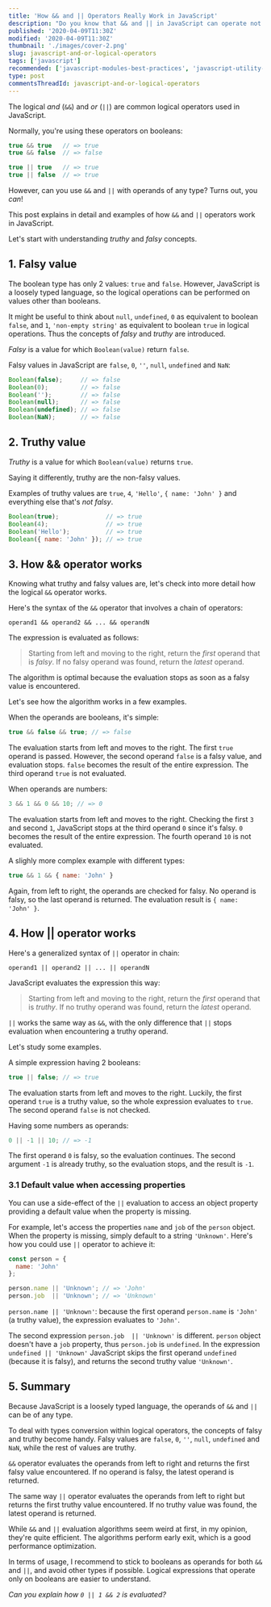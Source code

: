 ```yaml
---
title: 'How && and || Operators Really Work in JavaScript'
description: "Do you know that && and || in JavaScript can operate not only on booleans, but on any data types?"
published: '2020-04-09T11:30Z'
modified: '2020-04-09T11:30Z'
thumbnail: './images/cover-2.png'
slug: javascript-and-or-logical-operators
tags: ['javascript']
recommended: ['javascript-modules-best-practices', 'javascript-utility-libraries']
type: post
commentsThreadId: javascript-and-or-logical-operators
---
```


The logical *and* (`&&`) and *or* (`||`) are common logical operators used in JavaScript. 

Normally, you're using these operators on booleans:

```javascript
true && true   // => true
true && false  // => false

true || true   // => true
true || false  // => true
```

However, can you use `&&` and `||` with operands of any type? Turns out, you *can*!

This post explains in detail and examples of how `&&` and `||` operators work in JavaScript. 

Let's start with understanding *truthy* and *falsy* concepts.

## 1. Falsy value

The boolean type has only 2 values: `true` and `false`. However, JavaScript is a loosely typed language, so the logical operations can be performed on values other than booleans. 

It might be useful to think about `null`, `undefined`, `0` as equivalent to boolean `false`, and `1`, `'non-empty string'` as equivalent to boolean `true` in logical operations. Thus the concepts of *falsy* and *truthy* are introduced. 

*Falsy* is a value for which `Boolean(value)` return `false`. 

Falsy values in JavaScript are `false`, `0`, `''`, `null`, `undefined` and `NaN`:

```javascript
Boolean(false);     // => false
Boolean(0);         // => false
Boolean('');        // => false
Boolean(null);      // => false
Boolean(undefined); // => false
Boolean(NaN);       // => false
```

## 2. Truthy value

*Truthy* is a value for which `Boolean(value)` returns `true`. 

Saying it differently, truthy are the non-falsy values. 

Examples of truthy values are `true`, `4`, `'Hello'`, `{ name: 'John' }` and everything else that's *not falsy*. 

```javascript
Boolean(true);             // => true
Boolean(4);                // => true
Boolean('Hello');          // => true
Boolean({ name: 'John' }); // => true
```

## 3. How && operator works

Knowing what truthy and falsy values are, let's check into more detail how the logical `&&` operator works.  

Here's the syntax of the `&&` operator that involves a chain of operators:

```
operand1 && operand2 && ... && operandN
```

The expression is evaluated as follows: 

> Starting from left and moving to the right, return the *first* operand that is *falsy*. If no falsy operand was found, return the *latest* operand.

The algorithm is optimal because the evaluation stops as soon as a falsy value is encountered.  

Let's see how the algorithm works in a few examples.  
 
When the operands are booleans, it's simple:

```javascript
true && false && true; // => false
```
The evaluation starts from left and moves to the right. The first `true` operand is passed. However, the second operand `false` is a falsy value, and evaluation stops. `false` becomes the result of the entire expression. The third operand `true` is not evaluated.  

When operands are numbers:

```javascript
3 && 1 && 0 && 10; // => 0
```

The evaluation starts from left and moves to the right. Checking the first `3` and second `1`, JavaScript stops at the third operand `0` since it's falsy. `0` becomes the result of the entire expression. The fourth operand `10` is not evaluated.  

A slighly more complex example with different types:

```javascript
true && 1 && { name: 'John' }
```

Again, from left to right, the operands are checked for falsy. No operand is falsy, so the last operand is returned. The evaluation result is `{ name: 'John' }`.

## 4. How || operator works

Here's a generalized syntax of `||` operator in chain:

```
operand1 || operand2 || ... || operandN
```

JavaScript evaluates the expression this way: 

> Starting from left and moving to the right, return the *first* operand that is *truthy*. If no truthy operand was found, return the *latest* operand.

`||` works the same way as `&&`, with the only difference that `||` stops evaluation when encountering a truthy operand.  

Let's study some examples.  

A simple expression having 2 booleans:

```javascript
true || false; // => true
```
The evaluation starts from left and moves to the right. Luckily, the first operand `true` is a truthy value, so the whole expression evaluates to `true`. The second operand `false` is not checked.

Having some numbers as operands:

```javascript
0 || -1 || 10; // => -1
```

The first operand `0` is falsy, so the evaluation continues. The second argument `-1` is already truthy, so the evaluation stops, and the result is `-1`.

### 3.1 Default value when accessing properties

You can use a side-effect of the `||` evaluation to access an object property providing a default value when the property is missing.  

For example, let's access the properties `name` and `job` of the `person` object. When the property is missing, simply default to a string `'Unknown'`. Here's how you could use `||` operator to achieve it:

```javascript
const person = {
  name: 'John'
};

person.name || 'Unknown'; // => 'John'
person.job  || 'Unknown'; // => 'Unknown'
```

`person.name || 'Unknown'`: because the first operand `person.name` is `'John'` (a truthy value), the expression evaluates to `'John'`.  

The second expression `person.job  || 'Unknown'` is different. `person` object doesn't have a `job` property, thus `person.job` is `undefined`. In the expression `undefined || 'Unknown'` JavaScript skips the first operand `undefined` (because it is falsy), and returns the second truthy value `'Unknown'`.  

## 5. Summary

Because JavaScript is a loosely typed language, the operands of `&&` and `||` can be of any type.  

To deal with types conversion within logical operators, the concepts of falsy and truthy become handy. Falsy values are `false`, `0`, `''`, `null`, `undefined` and `NaN`, while the rest of values are truthy.  

`&&` operator evaluates the operands from left to right and returns the first falsy value encountered. If no operand is falsy, the latest operand is returned.  

The same way `||` operator evaluates the operands from left to right but returns the first truthy value encountered. If no truthy value was found, the latest operand is returned.  

While `&&` and `||` evaluation algorithms seem weird at first, in my opinion, they're quite efficient. The algorithms perform early exit, which is a good performance optimization.  

In terms of usage, I recommend to stick to booleans as operands for both `&&` and `||`, and avoid other types if possible. Logical expressions that operate only on booleans are easier to understand.  

*Can you explain how `0 || 1 && 2` is evaluated?*